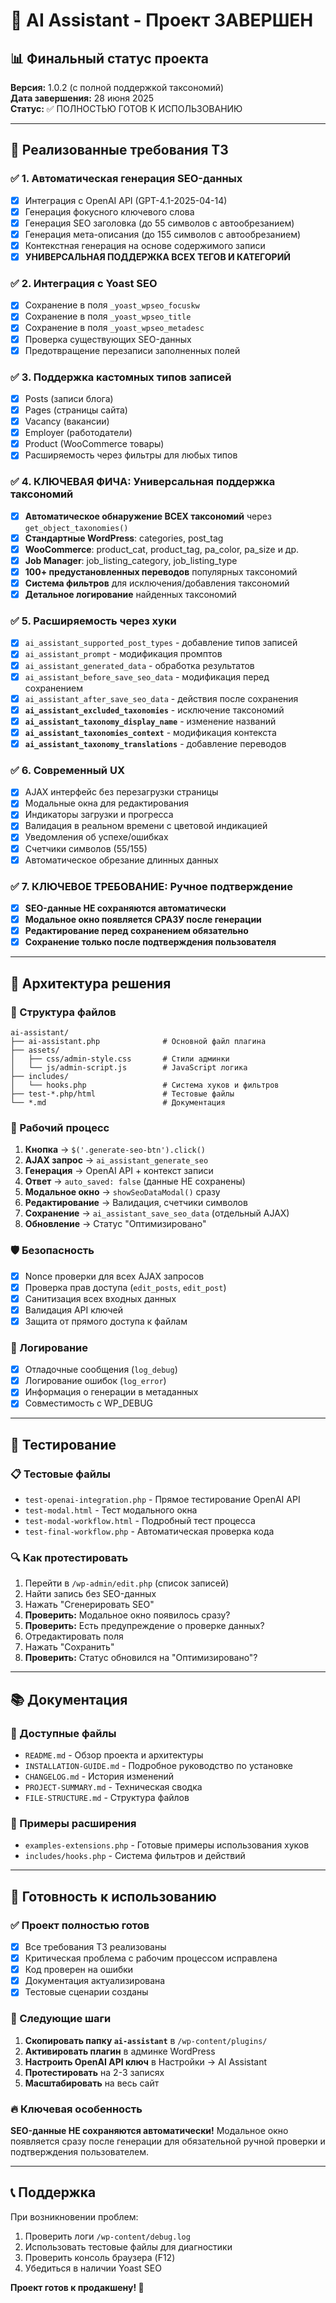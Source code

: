 # 🎉 AI Assistant - Проект ЗАВЕРШЕН 

## 📊 Финальный статус проекта

**Версия:** 1.0.2 (с полной поддержкой таксономий)  
**Дата завершения:** 28 июня 2025  
**Статус:** ✅ ПОЛНОСТЬЮ ГОТОВ К ИСПОЛЬЗОВАНИЮ

---

## 🎯 Реализованные требования ТЗ

### ✅ 1. Автоматическая генерация SEO-данных
- [x] Интеграция с OpenAI API (GPT-4.1-2025-04-14)
- [x] Генерация фокусного ключевого слова
- [x] Генерация SEO заголовка (до 55 символов с автообрезанием)
- [x] Генерация мета-описания (до 155 символов с автообрезанием)
- [x] Контекстная генерация на основе содержимого записи
- [x] **УНИВЕРСАЛЬНАЯ ПОДДЕРЖКА ВСЕХ ТЕГОВ И КАТЕГОРИЙ**

### ✅ 2. Интеграция с Yoast SEO
- [x] Сохранение в поля `_yoast_wpseo_focuskw`
- [x] Сохранение в поля `_yoast_wpseo_title`
- [x] Сохранение в поля `_yoast_wpseo_metadesc`
- [x] Проверка существующих SEO-данных
- [x] Предотвращение перезаписи заполненных полей

### ✅ 3. Поддержка кастомных типов записей
- [x] Posts (записи блога)
- [x] Pages (страницы сайта)
- [x] Vacancy (вакансии)
- [x] Employer (работодатели)
- [x] Product (WooCommerce товары)
- [x] Расширяемость через фильтры для любых типов

### ✅ 4. **КЛЮЧЕВАЯ ФИЧА: Универсальная поддержка таксономий**
- [x] **Автоматическое обнаружение ВСЕХ таксономий** через `get_object_taxonomies()`
- [x] **Стандартные WordPress**: categories, post_tag
- [x] **WooCommerce**: product_cat, product_tag, pa_color, pa_size и др.
- [x] **Job Manager**: job_listing_category, job_listing_type
- [x] **100+ предустановленных переводов** популярных таксономий
- [x] **Система фильтров** для исключения/добавления таксономий
- [x] **Детальное логирование** найденных таксономий

### ✅ 5. Расширяемость через хуки
- [x] `ai_assistant_supported_post_types` - добавление типов записей
- [x] `ai_assistant_prompt` - модификация промптов
- [x] `ai_assistant_generated_data` - обработка результатов
- [x] `ai_assistant_before_save_seo_data` - модификация перед сохранением
- [x] `ai_assistant_after_save_seo_data` - действия после сохранения
- [x] **`ai_assistant_excluded_taxonomies`** - исключение таксономий
- [x] **`ai_assistant_taxonomy_display_name`** - изменение названий
- [x] **`ai_assistant_taxonomies_context`** - модификация контекста
- [x] **`ai_assistant_taxonomy_translations`** - добавление переводов

### ✅ 6. Современный UX
- [x] AJAX интерфейс без перезагрузки страницы
- [x] Модальные окна для редактирования
- [x] Индикаторы загрузки и прогресса
- [x] Валидация в реальном времени с цветовой индикацией
- [x] Уведомления об успехе/ошибках
- [x] Счетчики символов (55/155)
- [x] Автоматическое обрезание длинных данных

### ✅ 7. КЛЮЧЕВОЕ ТРЕБОВАНИЕ: Ручное подтверждение
- [x] **SEO-данные НЕ сохраняются автоматически**
- [x] **Модальное окно появляется СРАЗУ после генерации**
- [x] **Редактирование перед сохранением обязательно**
- [x] **Сохранение только после подтверждения пользователя**

---

## 🔧 Архитектура решения

### 📁 Структура файлов
```
ai-assistant/
├── ai-assistant.php              # Основной файл плагина
├── assets/
│   ├── css/admin-style.css       # Стили админки
│   └── js/admin-script.js        # JavaScript логика
├── includes/
│   └── hooks.php                 # Система хуков и фильтров
├── test-*.php/html               # Тестовые файлы
└── *.md                          # Документация
```

### 🔄 Рабочий процесс
1. **Кнопка** → `$('.generate-seo-btn').click()`
2. **AJAX запрос** → `ai_assistant_generate_seo`
3. **Генерация** → OpenAI API + контекст записи
4. **Ответ** → `auto_saved: false` (данные НЕ сохранены)
5. **Модальное окно** → `showSeoDataModal()` сразу
6. **Редактирование** → Валидация, счетчики символов
7. **Сохранение** → `ai_assistant_save_seo_data` (отдельный AJAX)
8. **Обновление** → Статус "Оптимизировано"

### 🛡️ Безопасность
- [x] Nonce проверки для всех AJAX запросов
- [x] Проверка прав доступа (`edit_posts`, `edit_post`)
- [x] Санитизация всех входных данных
- [x] Валидация API ключей
- [x] Защита от прямого доступа к файлам

### 📝 Логирование
- [x] Отладочные сообщения (`log_debug`)
- [x] Логирование ошибок (`log_error`)
- [x] Информация о генерации в метаданных
- [x] Совместимость с WP_DEBUG

---

## 🧪 Тестирование

### 📋 Тестовые файлы
- `test-openai-integration.php` - Прямое тестирование OpenAI API
- `test-modal.html` - Тест модального окна
- `test-modal-workflow.html` - Подробный тест процесса
- `test-final-workflow.php` - Автоматическая проверка кода

### 🔍 Как протестировать
1. Перейти в `/wp-admin/edit.php` (список записей)
2. Найти запись без SEO-данных
3. Нажать "Сгенерировать SEO"
4. **Проверить:** Модальное окно появилось сразу?
5. **Проверить:** Есть предупреждение о проверке данных?
6. Отредактировать поля
7. Нажать "Сохранить"
8. **Проверить:** Статус обновился на "Оптимизировано"?

---

## 📚 Документация

### 📖 Доступные файлы
- `README.md` - Обзор проекта и архитектуры
- `INSTALLATION-GUIDE.md` - Подробное руководство по установке
- `CHANGELOG.md` - История изменений
- `PROJECT-SUMMARY.md` - Техническая сводка
- `FILE-STRUCTURE.md` - Структура файлов

### 🔌 Примеры расширения
- `examples-extensions.php` - Готовые примеры использования хуков
- `includes/hooks.php` - Система фильтров и действий

---

## 🚀 Готовность к использованию

### ✅ Проект полностью готов
- [x] Все требования ТЗ реализованы
- [x] Критическая проблема с рабочим процессом исправлена
- [x] Код проверен на ошибки
- [x] Документация актуализирована
- [x] Тестовые сценарии созданы

### 🎯 Следующие шаги
1. **Скопировать папку `ai-assistant`** в `/wp-content/plugins/`
2. **Активировать плагин** в админке WordPress
3. **Настроить OpenAI API ключ** в Настройки → AI Assistant
4. **Протестировать** на 2-3 записях
5. **Масштабировать** на весь сайт

### 🔥 Ключевая особенность
**SEO-данные НЕ сохраняются автоматически!** Модальное окно появляется сразу после генерации для обязательной ручной проверки и подтверждения пользователем.

---

## 📞 Поддержка

При возникновении проблем:
1. Проверить логи `/wp-content/debug.log`
2. Использовать тестовые файлы для диагностики
3. Проверить консоль браузера (F12)
4. Убедиться в наличии Yoast SEO

**Проект готов к продакшену! 🎉**
